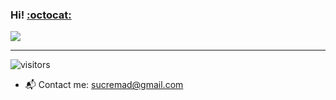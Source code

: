### Hi!  [:octocat:](https://sucremad.wordpress.com/)
![](https://data.whicdn.com/images/178210320/original.gif) <br/>
_____



<!--
**sucremad/sucremad** is a ✨ _special_ ✨ repository because its `README.md` (this file) appears on your GitHub profile.

Here are some ideas to get you started:

- 🔭 I’m currently working on a telegram bot
- 🌱 I’m currently learning Ruby, C, 
- 👯 I’m looking to collaborate on ...
- 🤔 I’m looking for help with ...
- 💬 Ask me about ...
- 📫 How to reach me: ...
- 😄 Pronouns: ...
- ⚡ Fun fact: ...



  / _ \          <br/>
\_\(_)/_/        <br/>
 _//"\\_  Max     <br/>
  /   \            <br/>





- :octopus: I am currently a third year Computer Engineering student.- 
* :volcano: I am currently intereseted in Cyber Security - _Pure New_  
    <br/> <br/>

----

 #### :rabbit: Currently Learning  <br/>  <br/> 
  ![](https://img.shields.io/badge/-Ruby-red?style=flat&logo=ruby)
  ![](https://img.shields.io/badge/-CLanguage-71a1bc?style=flat&logo=c)
  
  
  #### :paw_prints: Under Improving  <br/>  <br/>
  ![](https://img.shields.io/badge/-Python-68c171?style=flat&logo=Python)
  ![](https://img.shields.io/badge/-Linux-555156?style=flat&logo=linux)

 #### :frog: Some Knowledge  <br/> <br/>
  ![](https://img.shields.io/badge/-Csharp-b094b5?style=flat&logo=cs)
   ![](https://img.shields.io/badge/-Java-b55655?style=flat&logo=java)
  
 #### :skull: Want to learn   <br/> <br/>
  ![](https://img.shields.io/badge/-Rust-pink?style=flat&logo=rust)
  ![](https://img.shields.io/badge/-GoLang-white?style=flat&logo=golang) <br/>
 
-->
![visitors](https://visitor-badge.glitch.me/badge?page_id=sucremad.311505578})

* :mailbox_with_mail: Contact me: 
 sucremad@gmail.com <br/>
 
<!-- 
[![Readme Quotes](https://quotes-github-readme.vercel.app/api?type=horizontal)](https://github.com/piyushsuthar/github-readme-quotes)

----
[![Sucremad's github stats](https://github-readme-stats.vercel.app/api?username=sucremad)](https://github.com/sucremad/github-readme-stats)
-->
